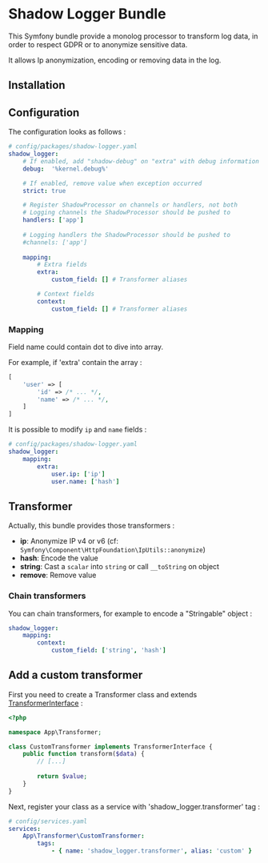 # Shadow Logger Bundle

This Symfony bundle provide a monolog processor to transform log data, in order to respect GDPR or to anonymize sensitive data.

It allows Ip anonymization, encoding or removing data in the log.

## Installation

## Configuration

The configuration looks as follows :

```yaml
# config/packages/shadow-logger.yaml
shadow_logger:
    # If enabled, add "shadow-debug" on "extra" with debug information when exception occurred
    debug:  '%kernel.debug%'

    # If enabled, remove value when exception occurred
    strict: true

    # Register ShadowProcessor on channels or handlers, not both
    # Logging channels the ShadowProcessor should be pushed to
    handlers: ['app']
    
    # Logging handlers the ShadowProcessor should be pushed to
    #channels: ['app']
    
    mapping:
        # Extra fields
        extra:
            custom_field: [] # Transformer aliases

        # Context fields
        context:
            custom_field: [] # Transformer aliases
```

### Mapping

Field name could contain dot to dive into array.

For example, if 'extra' contain the array :

```php
[
    'user' => [
        'id' => /* ... */,
        'name' => /* ... */,
    ]
]
```

It is possible to modify `ip` and `name` fields  :

```yaml
# config/packages/shadow-logger.yaml
shadow_logger:
    mapping:
        extra:
            user.ip: ['ip']
            user.name: ['hash']
```

## Transformer

Actually, this bundle provides those transformers :
 * **ip**: Anonymize IP v4 or v6 (cf: `Symfony\Component\HttpFoundation\IpUtils::anonymize`)
 * **hash**: Encode the value
 * **string**: Cast a `scalar` into `string` or call `__toString` on object
 * **remove**: Remove value

### Chain transformers

You can chain transformers, for example to encode a "Stringable" object :

```yaml
shadow_logger:
    mapping:
        context:
            custom_field: ['string', 'hash']
```

## Add a custom transformer

First you need to create a Transformer class and extends [TransformerInterface](src/Transformer/TransformerInterface.php) :

```php
<?php

namespace App\Transformer;

class CustomTransformer implements TransformerInterface {
    public function transform($data) {
        // [...]
    
        return $value;
    }
}
```

Next, register your class as a service with 'shadow_logger.transformer' tag :

```yaml
# config/services.yaml
services:
    App\Transformer\CustomTransformer:
        tags:
            - { name: 'shadow_logger.transformer', alias: 'custom' }
```
